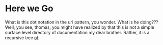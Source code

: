 # Here we Go

What is this dot notation in the url pattern, you wonder. What is he doing???
Well, you see, thomas, you might have realized by that this is not a simple
surface level directory of documentation my dear brother. Rather, it is a
recursive tree
<a href="/staff/doc/you.might.have.realized.by.now.that.this.is.not.a.simple.surface.level.directory.of.documentation.my.dear.brother__._.Rather.,.it.is.a.recursive.tree.of.infinite/"
    >of</a>
